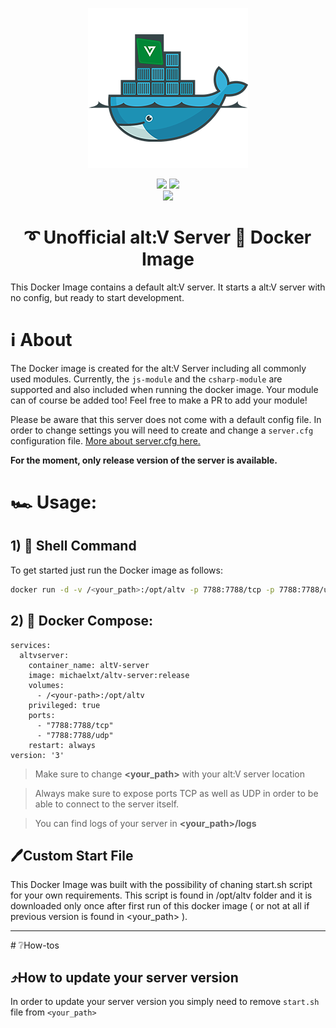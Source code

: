 
<p align="center"><img src="https://github.com/Michael-xT/altv-docker-image/raw/main/.github/assets/logo-256px.png"></p>

<p align="center">
  <a href="https://hub.docker.com/r/michaelxt/altv-server"><img src="https://img.shields.io/docker/pulls/michaelxt/altv-server?logo=docker&style=for-the-badge"></a>
  <a href="https://hub.docker.com/r/michaelxt/altv-server"><img src="https://img.shields.io/docker/image-size/michaelxt/altv-server/release?label=Release%20Image%20Size&logo=docker&style=for-the-badge"></a>
  <br>
  <a href="https://github.com/Michael-xT/altv-docker-image/actions"><img src="https://img.shields.io/github/workflow/status/Michael-xT/altv-docker-image/DefaultCI?logo=github&style=for-the-badge"></a>
</p>

<h1 align="center">➰ Unofficial alt:V Server 🐳 Docker Image</h1>

This Docker Image contains a default alt:V server. It starts a alt:V server with no config, but ready to start development.

# ℹ️ About

The Docker image is created for the alt:V Server including all commonly used modules. Currently, the `js-module` and the `csharp-module` are supported and also included when running the docker image. Your module can of course be added too! Feel free to make a PR to add your module!

Please be aware that this server does not come with a default config file. In order to change settings you will need to create and change a `server.cfg` configuration file. <a href="https://docs.altv.mp/articles/configs/server.html">More about server.cfg here.</a>

<b>For the moment, only release version of the server is available.</b>

# 🏎️ Usage:

## 1) 🔋 Shell Command
To get started just run the Docker image as follows:

```sh
docker run -d -v /<your_path>:/opt/altv -p 7788:7788/tcp -p 7788:7788/udp --name altV-server michaelxt/altv-server:release
```
## 2) 💽 Docker Compose:
```
services:
  altvserver:
    container_name: altV-server
    image: michaelxt/altv-server:release
    volumes:
      - /<your-path>:/opt/altv 
    privileged: true
    ports:
      - "7788:7788/tcp"
      - "7788:7788/udp"
    restart: always
version: '3'
```

> Make sure to change <b><your_path></b> with your alt:V server location

> Always make sure to expose ports TCP as well as UDP in order to be able to connect to the server itself.

  > You can find logs of your server in <b><your_path>/logs</b>

## 🖊️Custom Start File

This Docker Image was built with the possibility of chaning start.sh script for your own requirements. This script is found in /opt/altv folder and it is downloaded only once after first run of this docker image ( or not at all if previous version is found in <your_path> ).

<hr>
# ❔How-tos

## ⤴️How to update your server version
In order to update your server version you simply need to 
remove ``start.sh`` file from ``<your_path>``
